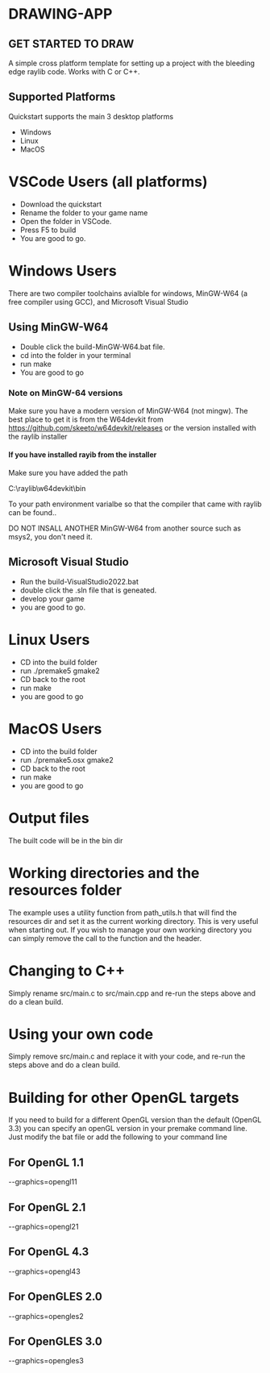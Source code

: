 # DRAWING-APP
## GET STARTED TO DRAW 
A simple cross platform template for setting up a project with the bleeding edge raylib code.
Works with C or C++.

## Supported Platforms
Quickstart supports the main 3 desktop platforms
* Windows
* Linux
* MacOS

# VSCode Users (all platforms)
* Download the quickstart
* Rename the folder to your game name
* Open the folder in VSCode.
* Press F5 to build
* You are good to go.

# Windows Users
There are two compiler toolchains avialble for windows, MinGW-W64 (a free compiler using GCC), and Microsoft Visual Studio
## Using MinGW-W64
* Double click the build-MinGW-W64.bat file.
* cd into the folder in your terminal
* run make
* You are good to go

### Note on MinGW-64 versions
Make sure you have a modern version of MinGW-W64 (not mingw).
The best place to get it is from the W64devkit from
https://github.com/skeeto/w64devkit/releases
or the version installed with the raylib installer
#### If you have installed rayib from the installer
Make sure you have added the path

 C:\raylib\w64devkit\bin 

To your path environment varialbe so that the compiler that came with raylib can be found..

DO NOT INSALL ANOTHER MinGW-W64 from another source such as msys2, you don't need it.

## Microsoft Visual Studio
* Run the build-VisualStudio2022.bat
* double click the .sln file that is geneated.
* develop your game
* you are good to go.

# Linux Users
* CD into the build folder
* run ./premake5 gmake2
* CD back to the root
* run make
* you are good to go

# MacOS Users
* CD into the build folder
* run ./premake5.osx gmake2
* CD back to the root
* run make
* you are good to go

# Output files
The built code will be in the bin dir

# Working directories and the resources folder
The example uses a utility function from path_utils.h that will find the resources dir and set it as the current working directory. This is very useful when starting out. If you wish to manage your own working directory you can simply remove the call to the function and the header.

# Changing to C++
Simply rename src/main.c to src/main.cpp and re-run the steps above and do a clean build.

# Using your own code
Simply remove src/main.c and replace it with your code, and re-run the steps above and do a clean build.

# Building for other OpenGL targets
If you need to build for a different OpenGL version than the default (OpenGL 3.3) you can specify an openGL version in your premake command line. Just modify the bat file or add the following to your command line

## For OpenGL 1.1
--graphics=opengl11

## For OpenGL 2.1
--graphics=opengl21

## For OpenGL 4.3
--graphics=opengl43

## For OpenGLES 2.0
--graphics=opengles2

## For OpenGLES 3.0
--graphics=opengles3
